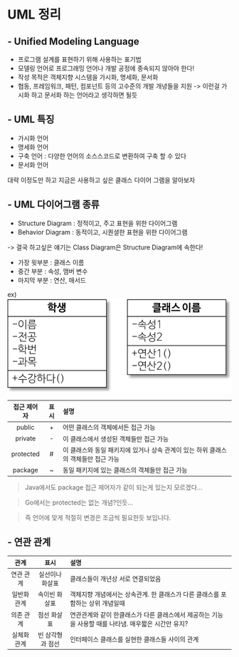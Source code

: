 # UML 정리
## - Unified Modeling Language
- 프로그램 설계를 표현하기 위해 사용하는 표기법
- 모델링 언어로 프로그래밍 언어나 개발 공정에 종속되지 않아야 한다!
- 작성 목적은 객체지향 시스템을 가시화, 명세화, 문서화
- 협동, 프레임워크, 패턴, 컴포넌트 등의 고수준의 개발 개녕들을 지원 -> 이런걸 가시화 하고 문서화 하는 언어라고 생각하면 될듯

## - UML 특징
- 가시화 언어 
- 명세화 언어
- 구축 언어 : 다양한 언어의 소스스코드로 변환하여 구축 할 수 있다
- 문서화 언어

대략 이정도만 하고 지금은 사용하고 싶은 클래스 다이어 그램을 알아보자

## - UML 다이어그램 종류
- Structure Diagram : 정적이고, 주고 표현을 위한 다이어그램
- Behavior Diagram : 동적이고, 시퀀셜한 표현을 위한 다이어그램

-> 결국 하고싶은 얘기는 Class Diagram은 Structure Diagram에 속한다!

-   가장 윗부분 : 클래스 이름
-   중간 부분 : 속성, 맴버 변수
-   마지막 부분 : 연산, 매서드

ex)
![uml-class-example](../asset/uml-class.png)

| 접근 제어자 | 표시 | 설명                                                                               |
| :---------: | :--: | :--------------------------------------------------------------------------------- |
|   public    |  +   | 어떤 클래스의 객체에서든 접근 가능                                                 |
|   private   |  -   | 이 클래스에서 생성된 객체들만 접근 가능                                            |
|  protected  |  #   | 이 클래스와 동일 패키지에 있거나 상속 관계이 있는 하위 클래스의 객체들만 접근 가능 |
|   package   |  ~   | 동일 패키지에 있는 클래스의 객체들만 접근 가능                                     |

> Java에서도 package 접근 제어자가 같이 되는게 있는지 모르겠다...

> Go에서는 protected는 없는 개념?인듯...

> 즉 언어에 맞게 적절히 변경은 조금씩 필요한듯 보입니다.

## - 연관 관계

|    관계     |       표시       | 설명                                                                                                 |
| :---------: | :--------------: | :--------------------------------------------------------------------------------------------------- |
|  연관 관계  | 실선이나 화살표  | 클래스들이 개년상 서로 연결되었음                                                                    |
| 일반화 관계 |  속이빈 화살표   | 객체지향 개념에서는 상속관계. 한 클래스가 다른 클래스를 포함하는 상위 개념일때                       |
|  의존 관계  |   점선 화살표    | 연관관계와 같이 한클래스가 다른 클래스에서 제공하는 기능을 사용할 때를 나타냄. 매우짧은 시간만 유지? |
| 실체화 관계 | 빈 삼각형과 점선 | 인터페이스 클래스를 실현한 클래스들 사이의 관계                                                      |

